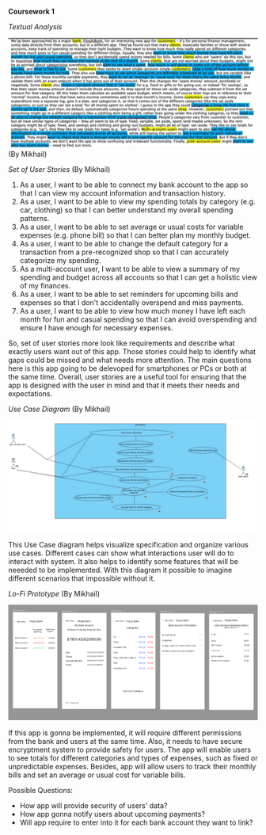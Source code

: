 **Coursework 1**

*Textual Analysis*

![123](assets/IMAGE_2023-02-28_17_16_12.jpg)
(By Mikhail)

*Set of User Stories*
(By Mikhail)

1. As a user, I want to be able to connect my bank account to the app so that I can view my account information and transaction history.
2. As a user, I want to be able to view my spending totals by category (e.g. car, clothing) so that I can better understand my overall spending patterns.
3. As a user, I want to be able to set average or usual costs for variable expenses (e.g. phone bill) so that I can better plan my monthly budget.
4. As a user, I want to be able to change the default category for a transaction from a pre-recognized shop so that I can accurately categorize my spending.
5. As a multi-account user, I want to be able to view a summary of my spending and budget across all accounts so that I can get a holistic view of my finances.
6. As a user, I want to be able to set reminders for upcoming bills and expenses so that I don't accidentally overspend and miss payments.
7. As a user, I want to be able to view how much money I have left each month for fun and casual spending so that I can avoid overspending and ensure I have enough for necessary expenses.

So, set of user stories more look like requirements and describe what exactly users want out of this app. Those stories could help to identify what gaps could be missed and what needs more attention. The main questions here is this app going to be delevoped for smartphones or PCs or both at the same time. Overall, user stories are a useful tool for ensuring that the app is designed with the user in mind and that it meets their needs and expectations.

*Use Case Diagram*
(By Mikhail)

![1234](assets/CW1__UCD_.jpg)

This Use Case diagram helps visualize specification and organize various use cases. Different cases can show what interactions user will do to interact with system. It also helps to identify some features that will be neeeded to be implemented. With this diagram it possible to imagine different scenarios that impossible without it.

*Lo-Fi Prototype* (By Mikhail)

![12345](assets/Lo-Fi_Prototype.png)

If this app is gonna be implemented, it will require different permissions from the bank and users at the same time. Also, it needs to have secure encryptment system to provide safety for users. The app will enable users to see totals for different categories and types of expenses, such as fixed or unpredictable expenses. Besides, app will allow users to track their monthly bills and set an average or usual cost for variable bills.

Possible Questions:
- How app will provide security of users' data?
- How app gonna notify users about upcoming payments?
- Will app require to enter into it for each bank account they want to link?
